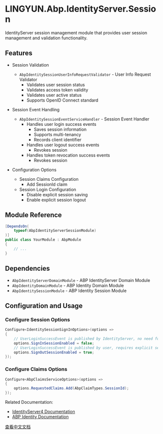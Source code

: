 # LINGYUN.Abp.IdentityServer.Session

IdentityServer session management module that provides user session management and validation functionality.

## Features

* Session Validation
  * `AbpIdentitySessionUserInfoRequestValidator` - User Info Request Validator
    * Validates user session status
    * Validates access token validity
    * Validates user active status
    * Supports OpenID Connect standard

* Session Event Handling
  * `AbpIdentitySessionEventServiceHandler` - Session Event Handler
    * Handles user login success events
      * Saves session information
      * Supports multi-tenancy
      * Records client identifier
    * Handles user logout success events
      * Revokes session
    * Handles token revocation success events
      * Revokes session

* Configuration Options
  * Session Claims Configuration
    * Add SessionId claim
  * Session Login Configuration
    * Disable explicit session saving
    * Enable explicit session logout

## Module Reference

```csharp
[DependsOn(
    typeof(AbpIdentityServerSessionModule)
)]
public class YourModule : AbpModule
{
    // ...
}
```

## Dependencies

* `AbpIdentityServerDomainModule` - ABP IdentityServer Domain Module
* `AbpIdentityDomainModule` - ABP Identity Domain Module
* `AbpIdentitySessionModule` - ABP Identity Session Module

## Configuration and Usage

### Configure Session Options

```csharp
Configure<IdentitySessionSignInOptions>(options =>
{
    // UserLoginSuccessEvent is published by IdentityServer, no need for explicit session saving
    options.SignInSessionEnabled = false;
    // UserLoginSuccessEvent is published by user, requires explicit session logout
    options.SignOutSessionEnabled = true;
});
```

### Configure Claims Options

```csharp
Configure<AbpClaimsServiceOptions>(options =>
{
    options.RequestedClaims.Add(AbpClaimTypes.SessionId);
});
```

Related Documentation:
* [IdentityServer4 Documentation](https://identityserver4.readthedocs.io/)
* [ABP Identity Documentation](https://docs.abp.io/en/abp/latest/Modules/Identity)

[查看中文文档](README.md)
